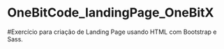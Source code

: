 # OneBitCode_landingPage_OneBitX

#Exercício para criação de Landing Page usando HTML com Bootstrap e Sass.
